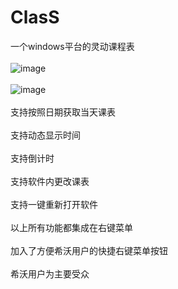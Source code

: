 # ClasS
一个windows平台的灵动课程表<br/><br/>
![image](https://github.com/WWNNL/ClasS/assets/111435336/64f32a57-8d87-4ade-a3e8-5e2dc9bf3ff8)<br/><br/>
![image](https://github.com/WWNNL/ClasS/assets/111435336/ccbf02c3-8b5f-4834-8f3b-2c0ada709215)<br/><br/>
支持按照日期获取当天课表<br/><br/>
支持动态显示时间<br/><br/>
支持倒计时<br/><br/>
支持软件内更改课表<br/><br/>
支持一键重新打开软件<br/><br/>
以上所有功能都集成在右键菜单<br/><br/>
加入了方便希沃用户的快捷右键菜单按钮<br/><br/>
希沃用户为主要受众<br/><br/>

